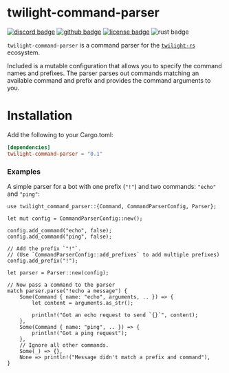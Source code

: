 <!-- cargo-sync-readme start -->

# twilight-command-parser

[![discord badge][]][discord link] [![github badge][]][github link] [![license badge][]][license link] ![rust badge]

`twilight-command-parser` is a command parser for the [`twilight-rs`]
ecosystem.

Included is a mutable configuration that allows you to specify the command
names and prefixes. The parser parses out commands matching an available
command and prefix and provides the command arguments to you.

# Installation

Add the following to your Cargo.toml:

```toml
[dependencies]
twilight-command-parser = "0.1"
```

### Examples

A simple parser for a bot with one prefix (`"!"`) and two commands: `"echo"`
and `"ping"`:

```rust,no_run
use twilight_command_parser::{Command, CommandParserConfig, Parser};

let mut config = CommandParserConfig::new();

config.add_command("echo", false);
config.add_command("ping", false);

// Add the prefix `"!"`.
// (Use `CommandParserConfig::add_prefixes` to add multiple prefixes)
config.add_prefix("!");

let parser = Parser::new(config);

// Now pass a command to the parser
match parser.parse("!echo a message") {
    Some(Command { name: "echo", arguments, .. }) => {
        let content = arguments.as_str();

        println!("Got an echo request to send `{}`", content);
    },
    Some(Command { name: "ping", .. }) => {
        println!("Got a ping request");
    },
    // Ignore all other commands.
    Some(_) => {},
    None => println!("Message didn't match a prefix and command"),
}
```

[discord badge]: https://img.shields.io/discord/745809834183753828?color=%237289DA&label=discord%20server&logo=discord&style=for-the-badge
[discord link]: https://discord.gg/7jj8n7D
[github badge]: https://img.shields.io/badge/github-twilight-6f42c1.svg?style=for-the-badge&logo=github
[github link]: https://github.com/twilight-rs/twilight
[license badge]: https://img.shields.io/badge/license-ISC-blue.svg?style=for-the-badge&logo=pastebin
[license link]: https://github.com/twilight-rs/twilight/blob/trunk/LICENSE.md
[rust badge]: https://img.shields.io/badge/rust-stable-93450a.svg?style=for-the-badge&logo=rust
[`twilight-rs`]: https://github.com/twilight-rs/twilight

<!-- cargo-sync-readme end -->
